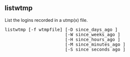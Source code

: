 ## listwtmp

List the logins recorded in a utmp(x) file.
<pre>
listwtmp [-f wtmpfile] [-D since_days_ago ]
                       [-W since_weeks_ago ]
                       [-H since_hours_ago ]
                       [-M since_minutes_ago ]
                       [-S since_seconds_ago ]
</pre>
